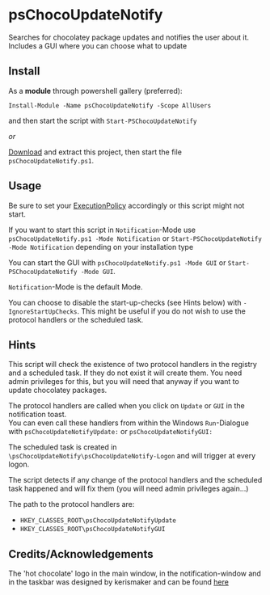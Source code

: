 # psChocoUpdateNotify

Searches for chocolatey package updates and notifies the user about it. Includes a GUI where you can choose what to update

## Install

As a **module** through powershell gallery (preferred):

`Install-Module -Name psChocoUpdateNotify -Scope AllUsers`

and then start the script with `Start-PSChocoUpdateNotify`

*or*

[Download](https://github.com/we-mi/psChocoUpdateNotify/archive/refs/heads/main.zip) and extract this project, then start the file `psChocoUpdateNotify.ps1`.

## Usage

Be sure to set your [ExecutionPolicy](https://docs.microsoft.com/en-us/powershell/module/microsoft.powershell.core/about/about_execution_policies) accordingly or this script might not start.

If you want to start this script in `Notification`-Mode use `psChocoUpdateNotify.ps1 -Mode Notification` or `Start-PSChocoUpdateNotify -Mode Notification` depending on your installation type

You can start the GUI with `psChocoUpdateNotify.ps1 -Mode GUI` or `Start-PSChocoUpdateNotify -Mode GUI`.

`Notification`-Mode is the default Mode.

You can choose to disable the start-up-checks (see Hints below) with `-IgnoreStartUpChecks`. This might be useful if you do not wish to use the protocol handlers or the scheduled task.

## Hints

This script will check the existence of two protocol handlers in the registry and a scheduled task. If they do not exist it will create them. You need admin privileges for this, but you will need that anyway if you want to update chocolatey packages.

The protocol handlers are called when you click on `Update` or `GUI` in the notification toast.  
You can even call these handlers from within the Windows `Run`-Dialogue with `psChocoUpdateNotifyUpdate:` or `psChocoUpdateNotifyGUI:`

The scheduled task is created in `\psChocoUpdateNotify\psChocoUpdateNotify-Logon` and will trigger at every logon.

The script detects if any change of the protocol handlers and the scheduled task happened and will fix them (you will need admin privileges again...)

The path to the protocol handlers are:

- `HKEY_CLASSES_ROOT\psChocoUpdateNotifyUpdate`
- `HKEY_CLASSES_ROOT\psChocoUpdateNotifyGUI`

## Credits/Acknowledgements

The 'hot chocolate' logo in the main window, in the notification-window and in the taskbar was designed by kerismaker and can be found [here](https://www.flaticon.com/free-icons/hot-chocolate)
